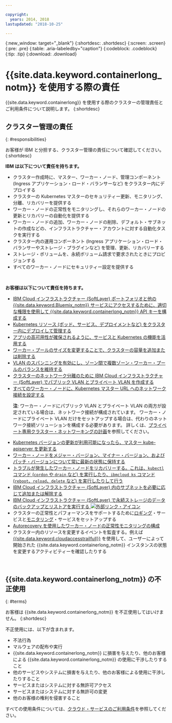 ```yaml
---

copyright:
  years: 2014, 2018
lastupdated: "2018-10-25"

---
```


{:new_window: target="_blank"}
{:shortdesc: .shortdesc}
{:screen: .screen}
{:pre: .pre}
{:table: .aria-labeledby="caption"}
{:codeblock: .codeblock}
{:tip: .tip}
{:download: .download}



# {{site.data.keyword.containerlong_notm}} を使用する際の責任
{{site.data.keyword.containerlong}} を使用する際のクラスターの管理責任とご利用条件について説明します。
{:shortdesc}

## クラスター管理の責任
{: #responsibilities}

お客様が IBM と分担する、クラスター管理の責任について確認してください。
{:shortdesc}

**IBM は以下について責任を持ちます。**

- クラスター作成時に、マスター、ワーカー・ノード、管理コンポーネント (Ingress アプリケーション・ロード・バランサーなど) をクラスター内にデプロイする
- クラスターの Kubernetes マスターのセキュリティー更新、モニタリング、分離、リカバリーを提供する
- ワーカー・ノードの正常性をモニタリングし、それらのワーカー・ノードの更新とリカバリーの自動化を提供する
- ワーカー・ノードの追加、ワーカー・ノードの削除、デフォルト・サブネットの作成などの、インフラストラクチャー・アカウントに対する自動化タスクを実行する
- クラスター内の運用コンポーネント (Ingress アプリケーション・ロード・バランサーやストレージ・プラグインなど) を管理、更新、リカバリーする
- ストレージ・ボリュームを、永続ボリューム請求で要求されたときにプロビジョンする
- すべてのワーカー・ノードにセキュリティー設定を提供する

</br>

**お客様は以下について責任を持ちます。**

- [IBM Cloud インフラストラクチャー (SoftLayer) ポートフォリオと他の {{site.data.keyword.Bluemix_notm}} サービスにアクセスするために、適切な権限を使用して {{site.data.keyword.containerlong_notm}} API キーを構成する](cs_users.html#api_key)
- [Kubernetes リソース (ポッド、サービス、デプロイメントなど) をクラスター内にデプロイして管理する](cs_app.html#app_cli)
- [アプリの高可用性が確保されるように、サービスと Kubernetes の機能を活用する](cs_app.html#highly_available_apps)
- [ワーカー・プールのサイズを変更することで、クラスターの容量を追加または削除する](cs_clusters.html#add_workers)
- [VLAN のスパンニングを有効にし、ゾーン間で複数ゾーン・ワーカー・プールのバランスを維持する](cs_clusters_planning.html#ha_clusters)
- [クラスターのネットワーク分離のために IBM Cloud インフラストラクチャー (SoftLayer) でパブリック VLAN とプライベート VLAN を作成する ](/docs/infrastructure/vlans/getting-started.html#getting-started-with-vlans)
- [すべてのワーカー・ノードに、Kubernetes マスター URL へのネットワーク接続を設定する](cs_firewall.html#firewall) <p>**注**: ワーカー・ノードにパブリック VLAN とプライベート VLAN の両方が設定されている場合は、ネットワーク接続が構成されています。 ワーカー・ノードにプライベート VLAN だけをセットアップする場合は、代わりのネットワーク接続ソリューションを構成する必要があります。 詳しくは、[プライベート専用クラスター・ネットワーキングの計画](cs_network_cluster.html#private_vlan)を参照してください。 </p>
- [Kubernetes バージョンの更新が利用可能になったら、マスター kube-apiserver を更新する](cs_cluster_update.html#master)
- [ワーカー・ノードをメジャー・バージョン、マイナー・バージョン、およびパッチ・バージョンについて常に最新の状態に保持する](cs_cluster_update.html#worker_node)
- [トラブルが発生したワーカー・ノードをリカバリーする。これは、`kubectl` コマンド (`cordon` や `drain` など) を実行したり、`ibmcloud ks` コマンド (`reboot`、`reload`、`delete` など) を実行したりして行う](cs_cli_reference.html#cs_worker_reboot)
- [IBM Cloud インフラストラクチャー (SoftLayer) 内のサブネットを必要に応じて追加または解除する](cs_subnets.html#subnets)
- [IBM Cloud インフラストラクチャー (SoftLayer) で永続ストレージのデータのバックアップとリストアを実行する ![外部リンク・アイコン](../icons/launch-glyph.svg "外部リンク・アイコン")](../services/RegistryImages/ibm-backup-restore/index.html)
- クラスターの正常性とパフォーマンスをサポートするために[ロギング](cs_health.html#logging)・サービスと[モニタリング](cs_health.html#view_metrics)・サービスをセットアップする
- [Autorecovery を使用したワーカー・ノードの正常性モニタリングの構成](cs_health.html#autorecovery)
- クラスター内のリソースを変更するイベントを監査する。例えば [{{site.data.keyword.cloudaccesstrailfull}}](cs_at_events.html#at_events) を使用して、ユーザーによって開始された {{site.data.keyword.containerlong_notm}} インスタンスの状態を変更するアクティビティーを確認したりする

<br />


## {{site.data.keyword.containerlong_notm}} の不正使用
{: #terms}

お客様は {{site.data.keyword.containerlong_notm}} を不正使用してはいけません。
{:shortdesc}

不正使用には、以下が含まれます。

*   不法行為
*   マルウェアの配布や実行
*   {{site.data.keyword.containerlong_notm}} に損害を与えたり、他のお客様による {{site.data.keyword.containerlong_notm}} の使用に干渉したりすること
*   他のサービスやシステムに損害を与えたり、他のお客様による使用に干渉したりすること
*   サービスまたはシステムに対する無許可アクセス
*   サービスまたはシステムに対する無許可の変更
*   他のお客様の権利を侵害すること


すべての使用条件については、[クラウド・サービスのご利用条件](https://console.bluemix.net/docs/overview/terms-of-use/notices.html#terms)を参照してください。
